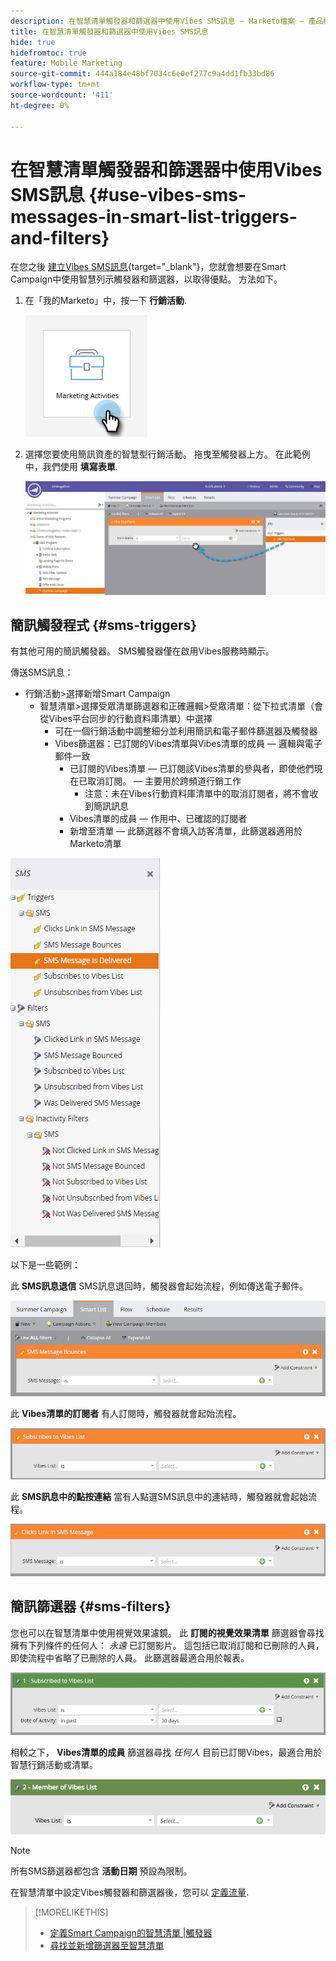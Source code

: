 ```yaml
---
description: 在智慧清單觸發器和篩選器中使用Vibes SMS訊息 — Marketo檔案 — 產品檔案
title: 在智慧清單觸發器和篩選器中使用Vibes SMS訊息
hide: true
hidefromtoc: true
feature: Mobile Marketing
source-git-commit: 444a184e48bf7034c6e0ef277c9a4dd1fb33bd86
workflow-type: tm+mt
source-wordcount: '411'
ht-degree: 0%

---
```


# 在智慧清單觸發器和篩選器中使用Vibes SMS訊息 {#use-vibes-sms-messages-in-smart-list-triggers-and-filters}

在您之後 [建立Vibes SMS訊息](/help/marketo/product-docs/mobile-marketing/vibes-sms-messages/create-a-vibes-sms-message.md){target="_blank"}，您就會想要在Smart Campaign中使用智慧列示觸發器和篩選器，以取得優點。 方法如下。

1. 在「我的Marketo」中，按一下 **行銷活動**.

   ![](assets/use-vibes-sms-messages-in-smart-list-triggers-and-filters-1.png)

1. 選擇您要使用簡訊資產的智慧型行銷活動。 拖曳至觸發器上方。 在此範例中，我們使用 **填寫表單**.

   ![](assets/fills-out-form-pull-over.jpg)

## 簡訊觸發程式 {#sms-triggers}

有其他可用的簡訊觸發器。 SMS觸發器僅在啟用Vibes服務時顯示。

傳送SMS訊息：

* 行銷活動>選擇新增Smart Campaign
   * 智慧清單>選擇受眾清單篩選器和正確邏輯>受眾清單：從下拉式清單（會從Vibes平台同步的行動資料庫清單）中選擇
      * 可在一個行銷活動中調整細分並利用簡訊和電子郵件篩選器及觸發器
      * Vibes篩選器：已訂閱的Vibes清單與Vibes清單的成員 — 邏輯與電子郵件一致
         * 已訂閱的Vibes清單 — 已訂閱該Vibes清單的參與者，即使他們現在已取消訂閱。   — 主要用於跨頻道行銷工作
            * 注意：未在Vibes行動資料庫清單中的取消訂閱者，將不會收到簡訊訊息
         * Vibes清單的成員 — 作用中、已確認的訂閱者
         * 新增至清單 — 此篩選器不會填入訪客清單，此篩選器適用於Marketo清單

![](assets/new-sms-search2.png)

以下是一些範例：

此 **SMS訊息退信** SMS訊息退回時，觸發器會起始流程，例如傳送電子郵件。

![](assets/sms-message-bounces-real.jpg)

此 **Vibes清單的訂閱者** 有人訂閱時，觸發器就會起始流程。

![](assets/subscribes-to-vibes-list-real.jpg)

此 **SMS訊息中的點按連結** 當有人點選SMS訊息中的連結時，觸發器就會起始流程。

![](assets/clicks-link-in-sms-message.jpg)

## 簡訊篩選器 {#sms-filters}

您也可以在智慧清單中使用視覺效果濾鏡。 此 **訂閱的視覺效果清單** 篩選器會尋找擁有下列條件的任何人： *永遠* 已訂閱影片。 這包括已取消訂閱和已刪除的人員，即使流程中省略了已刪除的人員。 此篩選器最適合用於報表。

![](assets/subscribed-to-vibes-list-filter-real.jpg)

相較之下， **Vibes清單的成員** 篩選器尋找 _任何人_ 目前已訂閱Vibes，最適合用於智慧行銷活動或清單。

![](assets/image001.png)

>[!NOTE]
>
>所有SMS篩選器都包含 **活動日期** 預設為限制。

在智慧清單中設定Vibes觸發器和篩選器後，您可以 [定義流量](/help/marketo/product-docs/mobile-marketing/vibes-sms-messages/add-a-flow-step-for-sms.md).

>[!MORELIKETHIS]
>
>* [定義Smart Campaign的智慧清單 |觸發器](/help/marketo/product-docs/core-marketo-concepts/smart-campaigns/creating-a-smart-campaign/define-smart-list-for-smart-campaign-trigger.md)
>* [尋找並新增篩選器至智慧清單](/help/marketo/product-docs/core-marketo-concepts/smart-lists-and-static-lists/creating-a-smart-list/find-and-add-filters-to-a-smart-list.md)
